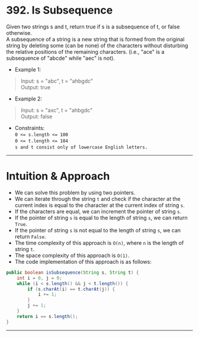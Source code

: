 # 392. Is Subsequence
Given two strings s and t, return true if s is a subsequence of t, or false otherwise.<br>
A subsequence of a string is a new string that is formed from the original string by deleting some (can be none) of the characters without disturbing the relative positions of the remaining characters. (i.e., "ace" is a subsequence of "abcde" while "aec" is not).<br>

- Example 1:
>Input: s = "abc", t = "ahbgdc"<br>
>Output: true
> 
- Example 2:

>Input: s = "axc", t = "ahbgdc"<br>
>Output: false


- Constraints:<br>
`0 <= s.length <= 100`<br>
`0 <= t.length <= 104`<br>
`s and t consist only of lowercase English letters.`<br>

---
# Intuition & Approach
- We can solve this problem by using two pointers.
- We can iterate through the string `t` and check if the character at the current index is equal to the character at the current index of string `s`.
- If the characters are equal, we can increment the pointer of string `s`.
- If the pointer of string `s` is equal to the length of string `s`, we can return `True`.
- If the pointer of string `s` is not equal to the length of string `s`, we can return `False`.
- The time complexity of this approach is `O(n)`, where `n` is the length of string `t`.
- The space complexity of this approach is `O(1)`.
- The code implementation of this approach is as follows:

```java
public boolean isSubsequence(String s, String t) {
    int i = 0, j = 0;
    while (i < s.length() && j < t.length()) {
        if (s.charAt(i) == t.charAt(j)) {
            i += 1;
        }
        j += 1;
    }
    return i == s.length();
}
```
---